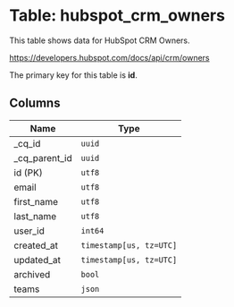 # Table: hubspot_crm_owners

This table shows data for HubSpot CRM Owners.

https://developers.hubspot.com/docs/api/crm/owners

The primary key for this table is **id**.

## Columns

| Name          | Type          |
| ------------- | ------------- |
|_cq_id|`uuid`|
|_cq_parent_id|`uuid`|
|id (PK)|`utf8`|
|email|`utf8`|
|first_name|`utf8`|
|last_name|`utf8`|
|user_id|`int64`|
|created_at|`timestamp[us, tz=UTC]`|
|updated_at|`timestamp[us, tz=UTC]`|
|archived|`bool`|
|teams|`json`|